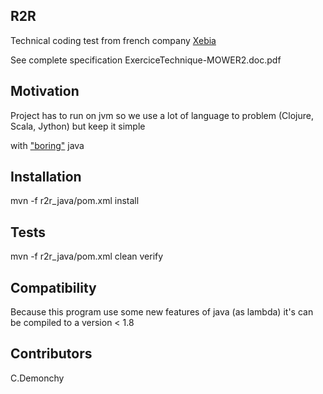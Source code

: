 ## R2R

Technical coding test from french company [Xebia](https://xebia.com/)

See complete specification ExerciceTechnique-MOWER2.doc.pdf

## Motivation

Project has to run on jvm so we use a lot of language to problem (Clojure, Scala, Jython) but keep it simple

with ["boring"](http://mcfunley.com/choose-boring-technology) java

## Installation

mvn -f r2r_java/pom.xml install
## Tests

mvn -f r2r_java/pom.xml clean verify

## Compatibility

Because this program use some new features of java (as lambda) it's can be compiled to a version < 1.8

## Contributors

C.Demonchy
